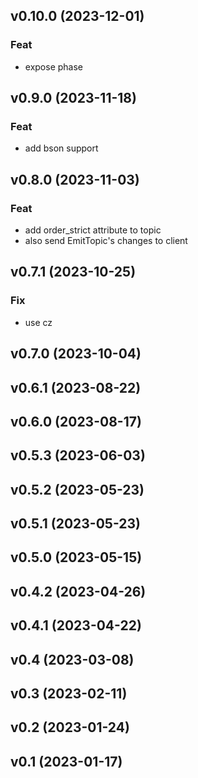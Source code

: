 ## v0.10.0 (2023-12-01)

### Feat

- expose phase

## v0.9.0 (2023-11-18)

### Feat

- add bson support

## v0.8.0 (2023-11-03)

### Feat

- add order_strict attribute to topic
- also send EmitTopic's changes to client

## v0.7.1 (2023-10-25)

### Fix

- use cz

## v0.7.0 (2023-10-04)

## v0.6.1 (2023-08-22)

## v0.6.0 (2023-08-17)

## v0.5.3 (2023-06-03)

## v0.5.2 (2023-05-23)

## v0.5.1 (2023-05-23)

## v0.5.0 (2023-05-15)

## v0.4.2 (2023-04-26)

## v0.4.1 (2023-04-22)

## v0.4 (2023-03-08)

## v0.3 (2023-02-11)

## v0.2 (2023-01-24)

## v0.1 (2023-01-17)
